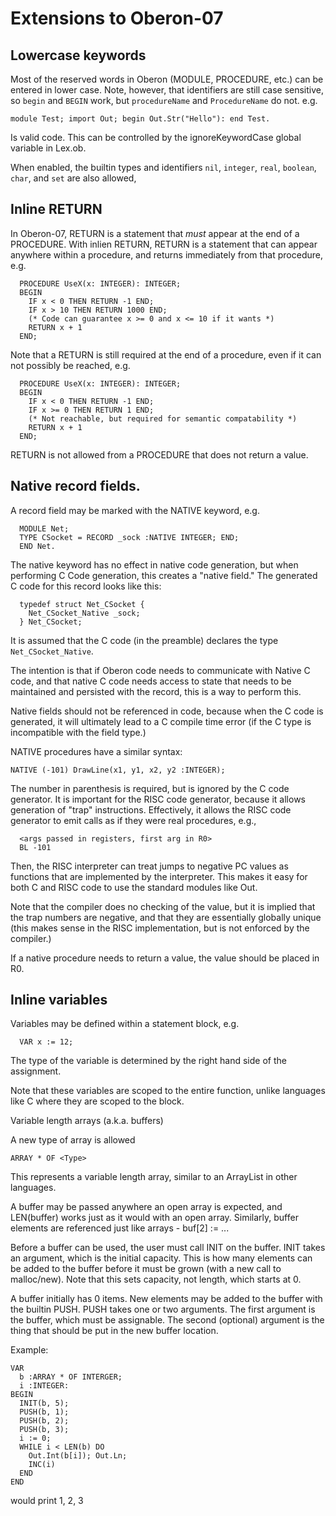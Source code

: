 # Extensions to Oberon-07

## Lowercase keywords

Most of the reserved words in Oberon (MODULE, PROCEDURE, etc.) can be entered
in lower case.  Note, however, that identifiers are still case sensitive, so
`begin` and `BEGIN` work, but `procedureName` and `ProcedureName` do not. e.g.

```
module Test; import Out; begin Out.Str("Hello"): end Test.
```

Is valid code. This can be controlled by the ignoreKeywordCase global variable
in Lex.ob.

When enabled, the builtin types and identifiers `nil`, `integer`, `real`,
`boolean`, `char`, and `set` are also allowed,

## Inline RETURN

In Oberon-07, RETURN is a statement that *must* appear at the end of a PROCEDURE.
With inlien RETURN, RETURN is a statement that can appear anywhere within
a procedure, and returns immediately from that procedure, e.g.

```
  PROCEDURE UseX(x: INTEGER): INTEGER;
  BEGIN
    IF x < 0 THEN RETURN -1 END;
    IF x > 10 THEN RETURN 1000 END;
    (* Code can guarantee x >= 0 and x <= 10 if it wants *)
    RETURN x + 1
  END;
```

Note that a RETURN is still required at the end of a procedure, even if it
can not possibly be reached, e.g.

```
  PROCEDURE UseX(x: INTEGER): INTEGER;
  BEGIN
    IF x < 0 THEN RETURN -1 END;
    IF x >= 0 THEN RETURN 1 END;
    (* Not reachable, but required for semantic compatability *)
    RETURN x + 1
  END;
```

RETURN is not allowed from a PROCEDURE that does not return a value.

## Native record fields.

A record field may be marked with the NATIVE keyword, e.g.

```
  MODULE Net;
  TYPE CSocket = RECORD _sock :NATIVE INTEGER; END;
  END Net.
```

The native keyword has no effect in native code generation, but when
performing C Code generation, this creates a "native field." The
generated C code for this record looks like this:

```
  typedef struct Net_CSocket {
    Net_CSocket_Native _sock;
  } Net_CSocket;
```

It is assumed that the C code (in the preamble) declares the type
`Net_CSocket_Native`.

The intention is that if Oberon code needs to communicate with Native
C code, and that native C code needs access to state that needs to be
maintained and persisted with the record, this is a way to perform this.

Native fields should not be referenced in code, because when the C
code is generated, it will ultimately lead to a C compile time error (if
the C type is incompatible with the field type.)

NATIVE procedures have a similar syntax:

```
NATIVE (-101) DrawLine(x1, y1, x2, y2 :INTEGER);
```

The number in parenthesis is required, but is ignored by the C code generator.
It is important for the RISC code generator, because it allows generation of
"trap" instructions. Effectively, it allows the RISC code generator to emit
calls as if they were real procedures, e.g.,

```
  <args passed in registers, first arg in R0>
  BL -101
```

Then, the RISC interpreter can treat jumps to negative PC values as functions
that are implemented by the interpreter. This makes it easy for both C and
RISC code to use the standard modules like Out.

Note that the compiler does no checking of the value, but it is implied that
the trap numbers are negative, and that they are essentially globally unique
(this makes sense in the RISC implementation, but is not enforced by the
compiler.)

If a native procedure needs to return a value, the value should be placed in
R0.

## Inline variables

Variables may be defined within a statement block, e.g.

```
  VAR x := 12;
```

The type of the variable is determined by the right hand side of the
assignment.

Note that these variables are scoped to the entire function, unlike
languages like C where they are scoped to the block.

Variable length arrays (a.k.a. buffers)

A new type of array is allowed

```
ARRAY * OF <Type>
```

This represents a variable length array, similar to an ArrayList in other
languages.

A buffer may be passed anywhere an open array is expected, and LEN(buffer)
works just as it would with an open array. Similarly, buffer elements are
referenced just like arrays - buf[2] := ...

Before a buffer can be used, the user must call INIT on the buffer. INIT
takes an argument, which is the initial capacity. This is how many elements
can be added to the buffer before it must be grown (with a new call to
malloc/new). Note that this sets capacity, not length, which starts at 0.

A buffer initially has 0 items. New elements may be added to the buffer with
the builtin PUSH.  PUSH takes one or two arguments. The first argument is the
buffer, which must be assignable. The second (optional) argument is the thing
that should be put in the new buffer location.


Example:

```
VAR
  b :ARRAY * OF INTERGER;
  i :INTEGER:
BEGIN
  INIT(b, 5);
  PUSH(b, 1);
  PUSH(b, 2);
  PUSH(b, 3);
  i := 0;
  WHILE i < LEN(b) DO
    Out.Int(b[i]); Out.Ln;
    INC(i)
  END
END
```

would print 1, 2, 3
